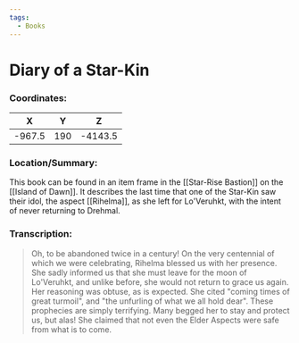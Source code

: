 ```yaml
---
tags:
  - Books
---
```

# Diary of a Star-Kin

### Coordinates:
| **X** | **Y**| **Z** |
|:-----:|:----:|:-----:|
|-967.5  |190   |-4143.5  |

### Location/Summary:
This book can be found in an item frame in the [[Star-Rise Bastion]] on the [[Island of Dawn]]. It describes the last time that one of the Star-Kin saw their idol, the aspect [[Rihelma]], as she left for Lo'Veruhkt, with the intent of never returning to Drehmal.

### Transcription:
> Oh, to be abandoned twice in a century! On the very centennial of which we were celebrating, Rihelma blessed us with her presence. She sadly informed us that she must leave for the moon of Lo'Veruhkt, and unlike before, she would not return to grace us again. Her reasoning was obtuse, as is expected. She cited "coming times of great turmoil", and "the unfurling of what we all hold dear". These prophecies are simply terrifying. Many begged her to stay and protect us, but alas! She claimed that not even the Elder Aspects were safe from what is to come.

